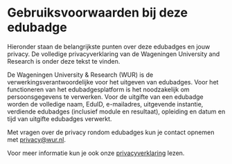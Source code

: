 # Gebruiksvoorwaarden bij deze edubadge
Hieronder staan de belangrijkste punten over deze edubadges en jouw privacy. De volledige privacyverklaring van de Wageningen University and Research is onder deze tekst te vinden.
 
De Wageningen University & Research (WUR) is de verwerkingsverantwoordelijke voor het uitgeven van edubadges. Voor het functioneren van het edubadgesplatform is het noodzakelijk om persoonsgegevens te verwerken. Voor de uitgifte van een edubadge worden de volledige naam, EduID, e-mailadres, uitgevende instantie, verdiende edubadges (inclusief module en resultaat), opleiding en datum en tijd van uitgifte edubadges verwerkt.
 
Met vragen over de privacy rondom edubadges kun je contact opnemen met [privacy@wur.nl](mailto:privacy@wur.nl).
 
Voor meer informatie kun je ook onze [privacyverklaring](link) lezen.
